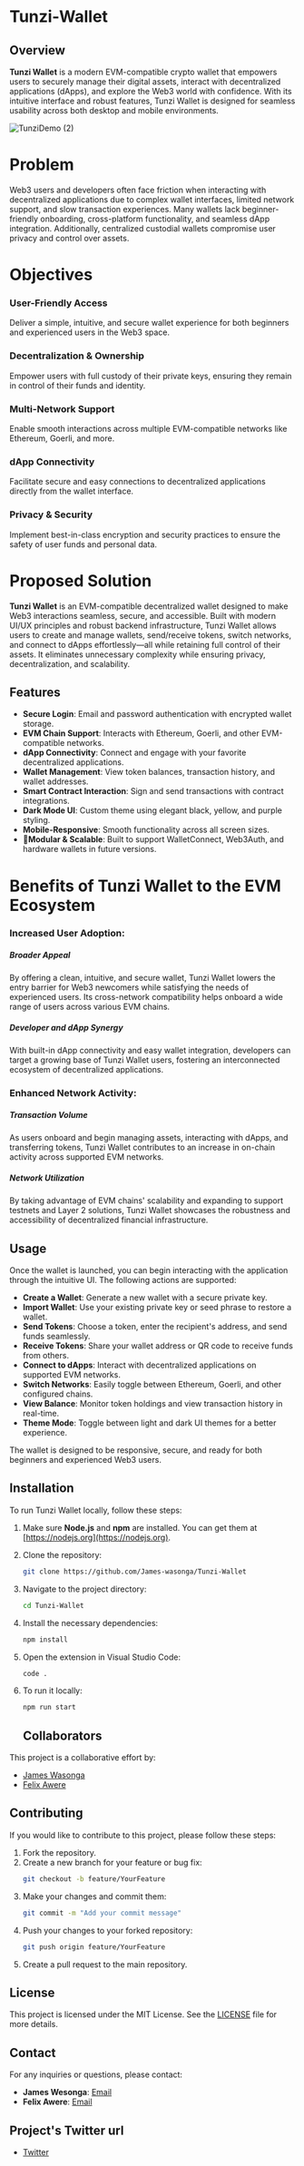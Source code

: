 ﻿# Tunzi-Wallet

## Overview

**Tunzi Wallet** is a modern EVM-compatible crypto wallet that empowers users to securely manage their digital assets, interact with decentralized applications (dApps), and explore the Web3 world with confidence. With its intuitive interface and robust features, Tunzi Wallet is designed for seamless usability across both desktop and mobile environments.

![TunziDemo (2)](https://github.com/user-attachments/assets/4c6c190a-16a2-447d-bb68-0b621d617560)

# Problem

Web3 users and developers often face friction when interacting with decentralized applications due to complex wallet interfaces, limited network support, and slow transaction experiences. Many wallets lack beginner-friendly onboarding, cross-platform functionality, and seamless dApp integration. Additionally, centralized custodial wallets compromise user privacy and control over assets.

# Objectives

### User-Friendly Access  
Deliver a simple, intuitive, and secure wallet experience for both beginners and experienced users in the Web3 space.

### Decentralization & Ownership  
Empower users with full custody of their private keys, ensuring they remain in control of their funds and identity.

### Multi-Network Support  
Enable smooth interactions across multiple EVM-compatible networks like Ethereum, Goerli, and more.

### dApp Connectivity  
Facilitate secure and easy connections to decentralized applications directly from the wallet interface.

### Privacy & Security  
Implement best-in-class encryption and security practices to ensure the safety of user funds and personal data.

# Proposed Solution

**Tunzi Wallet** is an EVM-compatible decentralized wallet designed to make Web3 interactions seamless, secure, and accessible. Built with modern UI/UX principles and robust backend infrastructure, Tunzi Wallet allows users to create and manage wallets, send/receive tokens, switch networks, and connect to dApps effortlessly—all while retaining full control of their assets. It eliminates unnecessary complexity while ensuring privacy, decentralization, and scalability.


## Features

- **Secure Login**: Email and password authentication with encrypted wallet storage.
- **EVM Chain Support**: Interacts with Ethereum, Goerli, and other EVM-compatible networks.
- **dApp Connectivity**: Connect and engage with your favorite decentralized applications.
- **Wallet Management**: View token balances, transaction history, and wallet addresses.
- **Smart Contract Interaction**: Sign and send transactions with contract integrations.
- **Dark Mode UI**: Custom theme using elegant black, yellow, and purple styling.
- **Mobile-Responsive**: Smooth functionality across all screen sizes.
- 🔧**Modular & Scalable**: Built to support WalletConnect, Web3Auth, and hardware wallets in future versions.


# Benefits of Tunzi Wallet to the EVM Ecosystem

### Increased User Adoption:

##### Broader Appeal  
By offering a clean, intuitive, and secure wallet, Tunzi Wallet lowers the entry barrier for Web3 newcomers while satisfying the needs of experienced users. Its cross-network compatibility helps onboard a wide range of users across various EVM chains.

##### Developer and dApp Synergy  
With built-in dApp connectivity and easy wallet integration, developers can target a growing base of Tunzi Wallet users, fostering an interconnected ecosystem of decentralized applications.

### Enhanced Network Activity:

##### Transaction Volume  
As users onboard and begin managing assets, interacting with dApps, and transferring tokens, Tunzi Wallet contributes to an increase in on-chain activity across supported EVM networks.

##### Network Utilization  
By taking advantage of EVM chains' scalability and expanding to support testnets and Layer 2 solutions, Tunzi Wallet showcases the robustness and accessibility of decentralized financial infrastructure.

## Usage

Once the wallet is launched, you can begin interacting with the application through the intuitive UI. The following actions are supported:

-  **Create a Wallet**: Generate a new wallet with a secure private key.
-  **Import Wallet**: Use your existing private key or seed phrase to restore a wallet.
-  **Send Tokens**: Choose a token, enter the recipient's address, and send funds seamlessly.
- **Receive Tokens**: Share your wallet address or QR code to receive funds from others.
- **Connect to dApps**: Interact with decentralized applications on supported EVM networks.
- **Switch Networks**: Easily toggle between Ethereum, Goerli, and other configured chains.
- **View Balance**: Monitor token holdings and view transaction history in real-time.
- **Theme Mode**: Toggle between light and dark UI themes for a better experience.

The wallet is designed to be responsive, secure, and ready for both beginners and experienced Web3 users.


## Installation

To run Tunzi Wallet locally, follow these steps:

1. Make sure **Node.js** and **npm** are installed. You can get them at [https://nodejs.org](https://nodejs.org).

2. Clone the repository:
   ```bash
   git clone https://github.com/James-wasonga/Tunzi-Wallet
   ```

3. Navigate to the project directory:
   ```bash
   cd Tunzi-Wallet
   ```

4. Install the necessary dependencies:
   ```bash
   npm install
   ```

5. Open the extension in Visual Studio Code:
   ```bash
   code .
   ```

5. To run it locally:
   ```bash
   npm run start
   ```

   ## Collaborators

This project is a collaborative effort by:

- [James Wasonga](https://github.com/james-wasonga)
- [Felix Awere](https://github.com/Felabs1)

## Contributing

If you would like to contribute to this project, please follow these steps:

1. Fork the repository.
2. Create a new branch for your feature or bug fix:
   ```bash
   git checkout -b feature/YourFeature
   ```
3. Make your changes and commit them:
   ```bash
   git commit -m "Add your commit message"
   ```
4. Push your changes to your forked repository:
   ```bash
   git push origin feature/YourFeature
   ```
5. Create a pull request to the main repository.

## License

This project is licensed under the MIT License. See the [LICENSE](./LICENSE) file for more details.

## Contact

For any inquiries or questions, please contact:
- **James Wesonga**: [Email](mailto:jameswasonga22@gmail.com)
- **Felix Awere**: [Email](mailto:felixawere01@gmail.com)

## Project's Twitter url 
- [Twitter](https://x.com/TunziWallet)

